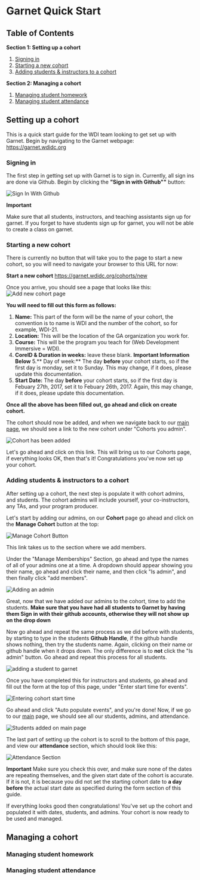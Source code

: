 # Garnet Quick Start

## Table of Contents

**Section 1: Setting up a cohort**

1. [Signing in](#signing-in)
2. [Starting a new cohort](#starting-a-new-cohort)
3. [Adding students & instructors to a cohort](#adding-students-to-a-cohort)

**Section 2: Managing a cohort**

1. [Managing student homework](#managing-student-homework)
2. [Managing student attendance](#managing-student-attendance)

## Setting up a cohort

This is a quick start guide for the WDI team looking to get set up with Garnet.
Begin by navigating to the Garnet webpage: https://garnet.wdidc.org

### Signing in
The first step in getting set up with Garnet is to sign in. Currently, all sign ins are done via Github. Begin by clicking the  **"Sign in with Github""** button:

![Sign In With Github](https://content.screencast.com/users/ddunn91/folders/Jing/media/c058d18c-7209-4bb8-a4c2-449e9609e209/00000037.png)

**Important**

Make sure that all students, instructors, and teaching assistants sign up for garnet. If you forget to have students sign up for garnet, you will not be able to create a class on garnet.

### Starting a new cohort
There is currently no button that will take you to the page to start a new cohort, so you will need to navigate your browser to this URL for now:

**Start a new cohort**
https://garnet.wdidc.org/cohorts/new

Once you arrive, you should see a page that looks like this:
![Add new cohort page](https://content.screencast.com/users/ddunn91/folders/Jing/media/80649836-eafa-43b1-b16a-1c41b2c24cc5/00000038.png)

**You will need to fill out this form as follows:**

1. **Name:** This part of the form will be the name of your cohort, the convention is to name is WDI and the number of the cohort, so for example, WDI-21.
2. **Location:** This will be the location of the GA organization you work for.
3. **Course:** This will be the program you teach for (Web Development Immersive = WDI).
4. **CoreID & Duration in weeks:** leave these blank.
**Important Information Below**
5.** Day of week:** The day **before** your cohort starts, so if the first day is monday, set it to Sunday. This may change, if it does, please update this documentation.
6. **Start Date:** The day **before** your cohort starts, so if the first day is Febuary 27th, 2017, set it to Febuary 26th, 2017. Again, this may change, if it does, please update this documentation.

**Once all the above has been filled out, go ahead and click on create cohort.**

The cohort should now be added, and when we navigate back to our [main page](https://garnet.wdidc.org/), we should see a link to the new cohort under "Cohorts you admin".

![Cohort has been added](https://content.screencast.com/users/ddunn91/folders/Jing/media/0ddea561-5aa7-4e9b-afc4-caf21bc98d61/00000039.png)

Let's go ahead and click on this link. This will bring us to our Cohorts page, if everything looks OK, then that's it! Congratulations you've now set up your cohort.

### Adding students & instructors to a cohort
After setting up a cohort, the next step is populate it with cohort admins, and students. The cohort admins will include yourself, your co-instructors, any TAs, and your program producer.

Let's start by adding our admins, on our **Cohort** page go ahead and click on the **Manage Cohort** button at the top:

![Manage Cohort Button](https://content.screencast.com/users/ddunn91/folders/Jing/media/e1ac971f-b6a9-4239-bc38-a31d9c77d253/00000041.png)

This link takes us to the section where we add members.

Under the "Manage Memberships" Section, go ahead and type the names of all of your admins one at a time. A dropdown should appear showing you their name, go ahead and click their name, and then click "Is admin", and then finally click "add members".

![Adding an admin](https://content.screencast.com/users/ddunn91/folders/Jing/media/c2133642-a344-4276-b03e-8ad1b914c0c8/00000042.png)

Great, now that we have added our admins to the cohort, time to add the students. **Make sure that you have had all students to Garnet by having them Sign in with their github accounts, otherwise they will not show up on the drop down**

Now go ahead and repeat the same process as we did before with students, by starting to type in the students **Github Handle**, if the github handle shows nothing, then try the students name. Again, clicking on their name or github handle when it drops down. The only difference is to **not** click the "Is admin" button. Go ahead and repeat this process for all students.

![adding a student to garnet](https://content.screencast.com/users/ddunn91/folders/Jing/media/c93830fe-7ddb-466f-bcee-dbe2fda1e28e/00000043.png)

Once you have completed this for instructors and students, go ahead and fill out the form at the top of this page, under "Enter start time for events".

![Entering cohort start time](https://content.screencast.com/users/ddunn91/folders/Jing/media/f0ee3271-0d7f-499c-b122-2df2d41c1ab0/00000044.png)

Go ahead and click "Auto populate events", and you're done! Now, if we go to our [main](https://garnet.wdidc.org) page, we should see all our students, admins, and attendance.

![Students added on main page](https://content.screencast.com/users/ddunn91/folders/Jing/media/1697815f-9403-4fee-9813-41c98d2e2eee/00000045.png)

The last part of setting up the cohort is to scroll to the bottom of this page, and view our **attendance** section, which should look like this:

![Attendance Section](https://content.screencast.com/users/ddunn91/folders/Jing/media/1c9cc081-5e97-4462-afa2-674c9926e2da/00000040.png)

**Important**
Make sure you check this over, and make sure none of the dates are repeating themselves, and the given start date of the cohort is accurate. If it is not, it is because you did not set the starting cohort date to **a day before** the actual start date as specified during the form section of this guide.

If everything looks good then congratulations! You've set up the cohort and populated it with dates, students, and admins. Your cohort is now ready to be used and managed.

## Managing a cohort

### Managing student homework

### Managing student attendance
